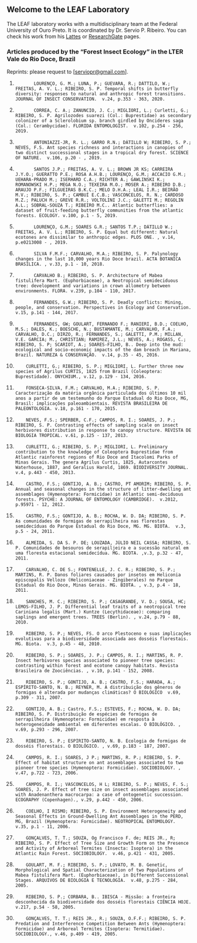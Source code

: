 ## Welcome to the LEAF Laboratory

The LEAF laboratory works with a multidisciplinary team at the Federal University of Ouro Preto. It is coordinated by Dr. Servio P. Ribeiro.
You can check his work from his [Lattes](http://lattes.cnpq.br/0415561263095335) or [ResearchGate](https://www.researchgate.net/profile/Servio-Ribeiro) pages.

### Articles produced by the “Forest Insect Ecology” in the LTER Vale do Rio Doce, Brazil

Reprints: please request to [serviopr@gmail.com].

1.            LOURENÇO, G. M.; LUNA, P.; GUEVARA, R.; DÁTTILO, W.; FREITAS, A. V. L.; RIBEIRO, S. P. Temporal shifts in butterfly diversity: responses to natural and anthropic forest transitions. JOURNAL OF INSECT CONSERVATION.  v.24, p.353 - 363, 2020.

2.            CORREA, C. A.; ZANUNCIO, J. C.; MIGLIORI, L.; Curletti, G.; RIBEIRO, S. P. Agrilozodes suarezi (Col.: Buprestidae) as secondary colonizer of a Sclerolobium sp. branch girdled by Oncideres saga (Col.: Cerambycidae). FLORIDA ENTOMOLOGIST.  v.102, p.254 - 256, 2019.

3.            ANTONIAZZI-JR, R. L.; GARRO R.N.; DÁTILLO W; RIBEIRO, S. P.; NEVES, F.S. Ant species richness and interactions in canopies of two distinct successional stages in a tropical dry forest. SCIENCE OF NATURE.  v.106, p.20 - , 2019.

4.            SANTOS J.P.; FREITAS, A. V. L.; BROWN JR KS; CARREIRA J.Y.O.; GUERATTO P.E.; ROSA A.H.B.; LOURENÇO, G.M.; ACCACIO G.M.; UEHARA-PRADO M.; ISERHARD C.A.; RICHTER A.; GAWLINSKI K.; ROMANOWSKI H.P.; MEGA N.O.; TEXEIRA M.O.; MOSER A.; RIBEIRO D.B.; ARAUJO P.F.; FILGUEIRAS B.K.C.; MELO D.H.A.; LEAL I.R.; BEIRÃO M.V.; RIBEIRO, S. P.; CAMBUÍ E.C.B.; VASCONCELOS, R. N.; CARDOSO M.Z.; PALUCH M.; GREVE R.R.; VOLTOLINI J.C.; GALETTI M.; REGOLIN A.L.; SOBRAL-SOUZA T.; RIBEIRO M.C.. Atlantic butterflies: a dataset of fruit-feeding butterfly communities from the atlantic forests. ECOLOGY. v.100, p.1 - 5, 2019.

5.            LOURENÇO, G.M.; SOARES G.R.; SANTOS T.P.; DÁTILLO W.; FREITAS, A. V. L.; RIBEIRO, S. P. Equal but different: Natural ecotones are dissimilar to anthropic edges. PLOS ONE. , v.14, p.e0213008 - , 2019.

6.            SILVA F.M.F.; CARVALHO, M.A.; RIBEIRO, S. P. Palynology changes in the last 10,000 years Rio Doce brazil. ACTA BOTANICA BRASILICA. , v.33, p.1 - 10, 2018.

7.            CARVALHO B.; RIBEIRO, S. P. Architecture of Mabea fistulifera Mart. (Euphorbiaceae), a Neotropical semideciduous tree: development and variations in crown allometry between environments. FLORA. v.239, p.104 - 110, 2017.

8.            FERNANDES, G.W.; RIBEIRO, S. P. Deadly conflicts: Mining, people, and conservation. Perspectives in Ecology and Conservation. v.15, p.141 - 144, 2017.

9.            FERNANDES, GW; GOULART, FERNANDO F.; RANIERI, B.D.; COELHO, M.S.; DALES, K.; BOESCHE, N.; BUSTAMANTE, M.; CARVALHO, F.A.; CARVALHO, D.C.; DIRZO, R.; FERNANDES, S.; GALETTI, P.M.; MILLAN, V.E. GARCIA; M., CHRISTIAN; RAMIREZ, J.L.; NEVES, A.; ROGASS, C.; RIBEIRO, S. P; SCARIOT, A.; SOARES-FILHO, B.. Deep into the mud: ecological and socio-economic impacts of the dam breach in Mariana, Brazil. NATUREZA & CONSERVAÇÃO.  v.14, p.35 - 45, 2016.

10.         CURLETTI, G.; RIBEIRO, S. P.; MIGLIORI, L. Further three new species of Agrilus CURTIS, 1825 from Brazil (Coleoptera: Buprestidade). ONYCHIUM., v.12, p.129 - 134, 2016.

11.         FONSECA-SILVA, F.M.; CARVALHO, M.A.; RIBEIRO, S. P. Caracterização da matéria orgânica particulada dos últimos 10 mil anos a partir de um testemunho do Parque Estadual do Rio Doce, MG, Brasil: implicações paleoambientais. REVISTA BRASILEIRA DE PALEONTOLOGIA. v.18, p.161 - 170, 2015.

12.         NEVES, F.S.; SPERBER, C.F.; CAMPOS, R. I.; SOARES, J. P.; RIBEIRO, S. P. Contrasting effects of sampling scale on insect herbivores distribution in response to canopy structure. REVISTA DE BIOLOGIA TROPICAL. v.61, p.125 - 137, 2013.

13.         CURLETTI, G.; RIBEIRO, S. P.; MIGLIORI, L. Preliminary contribution to the knowledge of Coleoptera Buprestidae from Atlantic rainforest regions of Rio Doce and Itacolomi Parks of Minas Gerais. The genera Agrilus Curtis, 1825, Autarcontes Waterhouse, 1887, and Geralius Harold, 1869. BIODIVERSITY JOURNAL. v.4, p.443 - 450, 2013.

14.         CASTRO, F.S.; GONTIJO, A. B.; CASTRO, PT AMORIM; RIBEIRO, S. P. Annual and seasonal changes in the structure of litter-dwelling ant assemblages (Hymenoptera: Formicidae) in Atlantic semi-deciduous forests. PSYCHE: A JOURNAL OF ENTOMOLOGY (CAMBRIDGE).  v.2012, p.95971 - 12, 2012.

15.         CASTRO, F.S.; GONTIJO, A. B.; ROCHA, W. D. DA; RIBEIRO, S. P. As comunidades de formigas de serrapilheira nas florestas semidecíduas do Parque Estadual do Rio Doce, MG. MG. BIOTA.  v.3, p.5 - 24, 2011.

16.         ALMEIDA, S. DA S. P. DE; LOUZADA, JÚLIO NEIL CASSA; RIBEIRO, S. P. Comunidades de besouros de serapiljeira e a sucessão natural em uma floresta estacional semidecídua. MG. BIOTA. ,v.3, p.32 - 47, 2011.

17.         CARVALHO, C. DE S.; FONTENELLE, J. C. R.; RIBEIRO, S. P.; MARTINS, R. P. Danos foliares causados por insetos em Heliconia episcopalis Vellozo (Heliconiaceae - Zingiberales) no Parque Estadual do Rio Doce, Minas Gerais. MG. BIOTA. , v.3, p.4 - 18, 2011.

18.         SANCHES, M. C.; RIBEIRO, S. P.; CASAGRANDE, V. D.; SOUSA, HC; LEMOS-FILHO, J. P. Differential leaf traits of a neotropical tree Cariniana legalis (Mart.) Kuntze (Lecythidaceae): comparing saplings and emergent trees. TREES (Berlin). , v.24, p.79 - 88, 2010.

19.         RIBEIRO, S. P.; NEVES, FS. O arco Plestoceno e suas implicações evolutivas para a biodiversidade associada aos dosséis florestais. MG. Biota.  v.3, p.45 - 48, 2010.

20.         RIBEIRO, S. P.; SOARES, J. P.; CAMPOS, R. I.; MARTINS, R. P. Insect herbivores species associated to pioneer tree species: contrasting within forest and ecotone canopy habitats. Revista Brasileira de Zoociências. , v.10, p.141 - 152, 2008.

21.         RIBEIRO, S. P.; GONTIJO, A. B.; CASTRO, F.S.; HARADA, A.; ESPÍRITO-SANTO, N. B.; REYNER, M. A distribuição dos gêneros de formigas é alterada por mudanças climáticas? O BIOLÓGICO  v.69, p.309 - 311, 2007.

22.         GONTIJO, A. B.; Castro, F.S.; ESTEVES, F.; ROCHA, W. D. DA; RIBEIRO, S. P. Distribuição de espécies de formigas de serrapilheira (Hymenoptera: Formicidae) em resposta à heterogeneidade ambiental em diferentes escalas. O BIOLÓGICO. , v.69, p.293 - 296, 2007.

23.         RIBEIRO, S. P.; ESPÍRITO-SANTO, N. B. Ecologia de formigas de dosséis florestais. O BIOLÓGICO. , v.69, p.183 - 187, 2007.

24.         CAMPOS, R. I.; SOARES, J P.; MARTINS, R. P.; RIBEIRO, S. P. Effect of habitat structure on ant assemblages associated to two pioneer tree species (Hymenoptera: Formicidae). SOCIOBIOLOGY. , v.47, p.722 - 723, 2006.

25.         CAMPOS, R. I.; VASCONCELOS, H L; RIBEIRO, S. P.; NEVES, F. S.; SOARES, J. P. Effect of tree size on insect assemblages associated with Anadenanthera macrocarpa: a case of ontogenetic succession. ECOGRAPHY (Copenhagen)., v.29, p.442 - 450, 2006.

26.         COELHO, I RISMO; RIBEIRO, S. P. Environment Heterogeneity and Seasonal Effects in Ground-Dwelling Ant Assemblages in the PERD, MG, Brazil (Hymenoptera: Formicidae). NEOTROPICAL ENTOMOLOGY.  v.35, p.1 - 11, 2006.

27.         GONÇALVES, T. T.; SOUZA, Og Francisco F. de; REIS JR., R; RIBEIRO, S. P. Effect of Tree Size and Growth Form on the Presence and Activity of Arboreal Termites (Insecta: Isoptera) in the Atlantic Rain Forest. SOCIOBIOLOGY.  v.46, p.421 - 431, 2005.

28.         GOULART, M. F.; RIBEIRO, S. P.; LOVATO, M. B. Genetic, Morphological and Spatial Characterization of two Populations of Mabea fistulifera Mart. (Euphorbiaceae), in Different Successional Stages. ARQUIVOS DE BIOLOGIA E TECNOLOGIA.  v.48, p.275 - 284, 2005.

29.         RIBEIRO, S. P.; CORBARA, B.. IBISCA - Missão: a fronteira desconhecida da biodiversidade dos dosséis florestais CIÊNCIA HOJE. v.217, p.54 - 58, 2005.

30.         GONÇALVES, T. T.; REIS JR., R.; SOUZA, O.F.F.; RIBEIRO, S. P. Predation and Interference Competition Between Ants (Hymenoptera: Formicidae) and Arboreal Termites (Isoptera: Termitidae). SOCIOBIOLOGY., v.46, p.409 - 419, 2005.

